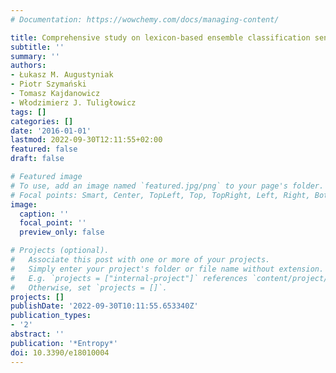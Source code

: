 ```yaml
---
# Documentation: https://wowchemy.com/docs/managing-content/

title: Comprehensive study on lexicon-based ensemble classification sentiment analysis
subtitle: ''
summary: ''
authors:
- Łukasz M. Augustyniak
- Piotr Szymański
- Tomasz Kajdanowicz
- Włodzimierz J. Tuligłowicz
tags: []
categories: []
date: '2016-01-01'
lastmod: 2022-09-30T12:11:55+02:00
featured: false
draft: false

# Featured image
# To use, add an image named `featured.jpg/png` to your page's folder.
# Focal points: Smart, Center, TopLeft, Top, TopRight, Left, Right, BottomLeft, Bottom, BottomRight.
image:
  caption: ''
  focal_point: ''
  preview_only: false

# Projects (optional).
#   Associate this post with one or more of your projects.
#   Simply enter your project's folder or file name without extension.
#   E.g. `projects = ["internal-project"]` references `content/project/deep-learning/index.md`.
#   Otherwise, set `projects = []`.
projects: []
publishDate: '2022-09-30T10:11:55.653340Z'
publication_types:
- '2'
abstract: ''
publication: '*Entropy*'
doi: 10.3390/e18010004
---
```


